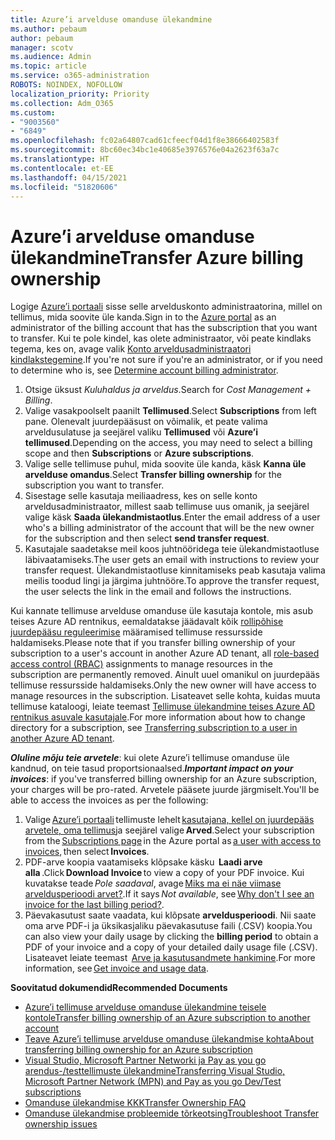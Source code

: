 ```yaml
---
title: Azure’i arvelduse omanduse ülekandmine
ms.author: pebaum
author: pebaum
manager: scotv
ms.audience: Admin
ms.topic: article
ms.service: o365-administration
ROBOTS: NOINDEX, NOFOLLOW
localization_priority: Priority
ms.collection: Adm_O365
ms.custom:
- "9003560"
- "6849"
ms.openlocfilehash: fc02a64807cad61cfeecf04d1f8e38666402583f
ms.sourcegitcommit: 8bc60ec34bc1e40685e3976576e04a2623f63a7c
ms.translationtype: HT
ms.contentlocale: et-EE
ms.lasthandoff: 04/15/2021
ms.locfileid: "51820606"
---
```

# <a name="transfer-azure-billing-ownership"></a><span data-ttu-id="0554d-102">Azure’i arvelduse omanduse ülekandmine</span><span class="sxs-lookup"><span data-stu-id="0554d-102">Transfer Azure billing ownership</span></span>

<span data-ttu-id="0554d-103">Logige [Azure’i portaali](https://portal.azure.com/) sisse selle arvelduskonto administraatorina, millel on tellimus, mida soovite üle kanda.</span><span class="sxs-lookup"><span data-stu-id="0554d-103">Sign in to the [Azure portal](https://portal.azure.com/) as an administrator of the billing account that has the subscription that you want to transfer.</span></span> <span data-ttu-id="0554d-104">Kui te pole kindel, kas olete administraator, või peate kindlaks tegema, kes on, avage valik [Konto arveldusadministraatori kindlakstegemine](https://docs.microsoft.com/azure/cost-management-billing/understand/subscription-transfer#whoisaa).</span><span class="sxs-lookup"><span data-stu-id="0554d-104">If you're not sure if you're an administrator, or if you need to determine who is, see [Determine account billing administrator](https://docs.microsoft.com/azure/cost-management-billing/understand/subscription-transfer#whoisaa).</span></span>

1. <span data-ttu-id="0554d-105">Otsige üksust _Kuluhaldus ja arveldus_.</span><span class="sxs-lookup"><span data-stu-id="0554d-105">Search for _Cost Management + Billing_.</span></span>
1. <span data-ttu-id="0554d-106">Valige vasakpoolselt paanilt **Tellimused**.</span><span class="sxs-lookup"><span data-stu-id="0554d-106">Select **Subscriptions** from left pane.</span></span> <span data-ttu-id="0554d-107">Olenevalt juurdepääsust on võimalik, et peate valima arveldusulatuse ja seejärel valiku **Tellimused** või **Azure’i tellimused**.</span><span class="sxs-lookup"><span data-stu-id="0554d-107">Depending on the access, you may need to select a billing scope and then **Subscriptions** or **Azure subscriptions**.</span></span>
1. <span data-ttu-id="0554d-108">Valige selle tellimuse puhul, mida soovite üle kanda, käsk **Kanna üle arvelduse omandus**.</span><span class="sxs-lookup"><span data-stu-id="0554d-108">Select **Transfer billing ownership** for the subscription you want to transfer.</span></span>
1. <span data-ttu-id="0554d-109">Sisestage selle kasutaja meiliaadress, kes on selle konto arveldusadministraator, millest saab tellimuse uus omanik, ja seejärel valige käsk **Saada ülekandmistaotlus**.</span><span class="sxs-lookup"><span data-stu-id="0554d-109">Enter the email address of a user who's a billing administrator of the account that will be the new owner for the subscription and then select **send transfer request**.</span></span>
1. <span data-ttu-id="0554d-110">Kasutajale saadetakse meil koos juhtnööridega teie ülekandmistaotluse läbivaatamiseks.</span><span class="sxs-lookup"><span data-stu-id="0554d-110">The user gets an email with instructions to review your transfer request.</span></span> <span data-ttu-id="0554d-111">Ülekandmistaotluse kinnitamiseks peab kasutaja valima meilis toodud lingi ja järgima juhtnööre.</span><span class="sxs-lookup"><span data-stu-id="0554d-111">To approve the transfer request, the user selects the link in the email and follows the instructions.</span></span>

<span data-ttu-id="0554d-112">Kui kannate tellimuse arvelduse omanduse üle kasutaja kontole, mis asub teises Azure AD rentnikus, eemaldatakse jäädavalt kõik [rollipõhise juurdepääsu reguleerimise](https://docs.microsoft.com/azure/role-based-access-control/overview?WT.mc_id=Portal-Microsoft_Azure_Support) määramised tellimuse ressursside haldamiseks.</span><span class="sxs-lookup"><span data-stu-id="0554d-112">Please note that if you transfer billing ownership of your subscription to a user's account in another Azure AD tenant, all [role-based access control (RBAC)](https://docs.microsoft.com/azure/role-based-access-control/overview?WT.mc_id=Portal-Microsoft_Azure_Support) assignments to manage resources in the subscription are permanently removed.</span></span> <span data-ttu-id="0554d-113">Ainult uuel omanikul on juurdepääs tellimuse ressursside haldamiseks.</span><span class="sxs-lookup"><span data-stu-id="0554d-113">Only the new owner will have access to manage resources in the subscription.</span></span> <span data-ttu-id="0554d-114">Lisateavet selle kohta, kuidas muuta tellimuse kataloogi, leiate teemast [Tellimuse ülekandmine teises Azure AD rentnikus asuvale kasutajale](https://docs.microsoft.com/azure/active-directory/managed-identities-azure-resources/known-issues?WT.mc_id=Portal-Microsoft_Azure_Support).</span><span class="sxs-lookup"><span data-stu-id="0554d-114">For more information about how to change directory for a subscription, see [Transferring subscription to a user in another Azure AD tenant](https://docs.microsoft.com/azure/active-directory/managed-identities-azure-resources/known-issues?WT.mc_id=Portal-Microsoft_Azure_Support).</span></span>

<span data-ttu-id="0554d-115">_**Oluline mõju teie arvetele**_: kui olete Azure’i tellimuse omanduse üle kandnud, on teie tasud proportsionaalsed.</span><span class="sxs-lookup"><span data-stu-id="0554d-115">_**Important impact on your invoices**_: if you've transferred billing ownership for an Azure subscription, your charges will be pro-rated.</span></span> <span data-ttu-id="0554d-116">Arvetele pääsete juurde järgmiselt.</span><span class="sxs-lookup"><span data-stu-id="0554d-116">You'll be able to access the invoices as per the following:</span></span>  

1. <span data-ttu-id="0554d-117">Valige [Azure’i portaali](https://portal.azure.com/#blade/Microsoft_Azure_Billing/SubscriptionsBlade) tellimuste lehelt [kasutajana, kellel on juurdepääs arvetele, oma tellimus](https://docs.microsoft.com/azure/cost-management-billing/manage/manage-billing-access?WT.mc_id=Portal-Microsoft_Azure_Support)ja seejärel valige **Arved**.</span><span class="sxs-lookup"><span data-stu-id="0554d-117">Select your subscription from the [Subscriptions page](https://portal.azure.com/#blade/Microsoft_Azure_Billing/SubscriptionsBlade) in the Azure portal as [a user with access to invoices](https://docs.microsoft.com/azure/cost-management-billing/manage/manage-billing-access?WT.mc_id=Portal-Microsoft_Azure_Support), then select **Invoices**.</span></span>
1. <span data-ttu-id="0554d-118">PDF-arve koopia vaatamiseks klõpsake käsku  **Laadi arve alla** .</span><span class="sxs-lookup"><span data-stu-id="0554d-118">Click **Download Invoice** to view a copy of your PDF invoice.</span></span> <span data-ttu-id="0554d-119">Kui kuvatakse teade _Pole saadaval_, avage [Miks ma ei näe viimase arveldusperioodi arvet?](https://docs.microsoft.com/azure/cost-management-billing/manage/download-azure-invoice-daily-usage-date?WT.mc_id=Portal-Microsoft_Azure_Support#noinvoice).</span><span class="sxs-lookup"><span data-stu-id="0554d-119">If it says _Not available_, see [Why don't I see an invoice for the last billing period?](https://docs.microsoft.com/azure/cost-management-billing/manage/download-azure-invoice-daily-usage-date?WT.mc_id=Portal-Microsoft_Azure_Support#noinvoice).</span></span>
1. <span data-ttu-id="0554d-120">Päevakasutust saate vaadata, kui klõpsate **arveldusperioodi**. Nii saate oma arve PDF-i ja üksikasjaliku päevakasutuse faili (.CSV) koopia.</span><span class="sxs-lookup"><span data-stu-id="0554d-120">You can also view your daily usage by clicking the **billing period** to obtain a PDF of your invoice and a copy of your detailed daily usage file (.CSV).</span></span> <span data-ttu-id="0554d-121">Lisateavet leiate teemast  [Arve ja kasutusandmete hankimine](https://docs.microsoft.com/azure/cost-management-billing/manage/download-azure-invoice-daily-usage-date?WT.mc_id=Portal-Microsoft_Azure_Support).</span><span class="sxs-lookup"><span data-stu-id="0554d-121">For more information, see [Get invoice and usage data](https://docs.microsoft.com/azure/cost-management-billing/manage/download-azure-invoice-daily-usage-date?WT.mc_id=Portal-Microsoft_Azure_Support).</span></span>

<span data-ttu-id="0554d-122">**Soovitatud dokumendid**</span><span class="sxs-lookup"><span data-stu-id="0554d-122">**Recommended Documents**</span></span>

- [<span data-ttu-id="0554d-123">Azure’i tellimuse arvelduse omanduse ülekandmine teisele kontole</span><span class="sxs-lookup"><span data-stu-id="0554d-123">Transfer billing ownership of an Azure subscription to another account</span></span>](https://docs.microsoft.com/azure/cost-management-billing/manage/billing-subscription-transfer)
- [<span data-ttu-id="0554d-124">Teave Azure’i tellimuse arvelduse omanduse ülekandmise kohta</span><span class="sxs-lookup"><span data-stu-id="0554d-124">About transferring billing ownership for an Azure subscription</span></span>](https://docs.microsoft.com//azure/cost-management-billing/understand/subscription-transfer)
- [<span data-ttu-id="0554d-125">Visual Studio, Microsoft Partner Networki ja Pay as you go arendus-/testtellimuste ülekandmine</span><span class="sxs-lookup"><span data-stu-id="0554d-125">Transferring Visual Studio, Microsoft Partner Network (MPN) and Pay as you go Dev/Test subscriptions</span></span>](https://docs.microsoft.com/azure/billing/billing-subscription-transfer?WT.mc_id=Portal-Microsoft_Azure_Support#transferring-visual-studio-microsoft-partner-network-mpn-and-pay-as-you-go-devtest-subscriptions)
- [<span data-ttu-id="0554d-126">Omanduse ülekandmise KKK</span><span class="sxs-lookup"><span data-stu-id="0554d-126">Transfer Ownership FAQ</span></span>](https://docs.microsoft.com/azure/billing/billing-subscription-transfer?WT.mc_id=Portal-Microsoft_Azure_Support#frequently-asked-questions-faq-for-senders)
- [<span data-ttu-id="0554d-127">Omanduse ülekandmise probleemide tõrkeotsing</span><span class="sxs-lookup"><span data-stu-id="0554d-127">Troubleshoot Transfer ownership issues</span></span>](https://docs.microsoft.com/azure/billing/billing-subscription-transfer?WT.mc_id=Portal-Microsoft_Azure_Support#troubleshooting)
